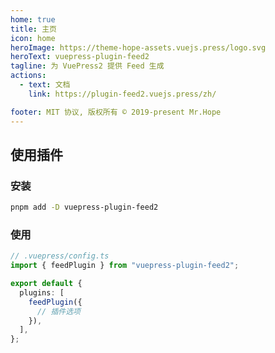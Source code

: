 ```yaml
---
home: true
title: 主页
icon: home
heroImage: https://theme-hope-assets.vuejs.press/logo.svg
heroText: vuepress-plugin-feed2
tagline: 为 VuePress2 提供 Feed 生成
actions:
  - text: 文档
    link: https://plugin-feed2.vuejs.press/zh/

footer: MIT 协议, 版权所有 © 2019-present Mr.Hope
---
```


<template v-if="!isDev">

- [Atom Feed](/zh/atom.xml)
- [JSON Feed](/zh/feed.json)
- [RSS Feed](/zh/rss.xml)

</template>

## 使用插件

### 安装

```bash
pnpm add -D vuepress-plugin-feed2
```

### 使用

```ts
// .vuepress/config.ts
import { feedPlugin } from "vuepress-plugin-feed2";

export default {
  plugins: [
    feedPlugin({
      // 插件选项
    }),
  ],
};
```

<script setup>
const isDev = __VUEPRESS_DEV__;
</script>

